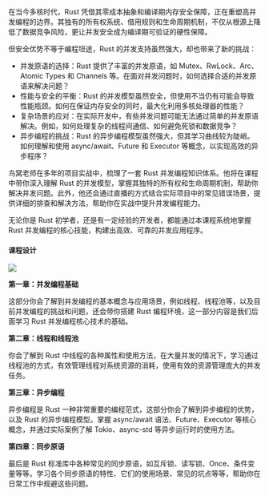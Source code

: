 在当今多核时代，Rust 凭借其零成本抽象和编译期内存安全保障，正在重塑高并发编程的边界。其独有的所有权系统、借用规则和生命周期机制，不仅从根源上降低了数据竞争风险，更让并发安全成为编译期可验证的硬性保障。

但安全优势不等于编程坦途，Rust 的并发支持虽然强大，却也带来了新的挑战：

- 并发原语的选择：Rust 提供了丰富的并发原语，如 Mutex、RwLock、Arc、Atomic Types 和 Channels 等。在面对并发问题时，如何选择合适的并发原语来解决问题？
- 性能与安全的平衡：Rust 的并发模型虽然安全，但使用不当仍有可能会导致性能瓶颈。如何在保证内存安全的同时，最大化利用多核处理器的性能？
- 复杂场景的应对：在实际开发中，有些并发问题可能无法通过简单的并发原语解决。例如，如何处理复杂的线程间通信、如何避免死锁和数据竞争？
- 异步编程的挑战：Rust 的异步编程模型虽然强大，但其学习曲线较为陡峭。如何理解和使用 async/await、Future 和 Executor 等概念，以实现高效的异步程序？

鸟窝老师在多年的项目实战中，梳理了一套 Rust 并发编程知识体系。他将在课程中带你深入理解 Rust 的并发模型，掌握其独特的所有权和生命周期机制，帮助你解决并发问题。此外，他还会通过直播的方式结合实际项目中的常见错误场景，提供详细的排查和解决方法，帮助你在实战中提升并发编程能力。

无论你是 Rust 初学者，还是有一定经验的开发者，都能通过本课程系统地掌握 Rust 并发编程的核心技能，构建出高效、可靠的并发应用程序。

#### 课程设计

![](https://static001.geekbang.org/resource/image/c5/6e/c5fda884d3e84b6d49af1e1b4f7f616e.jpg?wh=5235x3124)

**第一章：并发编程基础**

这部分你会了解到并发编程的基本概念与应用场景，例如线程、线程池等，以及目前并发编程的挑战和问题，还会带你搭建 Rust 编程环境，这一部分内容是我们后面学习 Rust 并发编程核心技术的基础。

**第二章：线程和线程池**

你会了解到 Rust 中线程的各种属性和使用方法，在大量并发的情况下，学习通过线程池的方式，有效管理线程对系统资源的消耗，使用有效的资源管理庞大的并发任务。

**第三章：异步编程**

异步编程是 Rust 一种非常重要的编程范式，这部分你会了解到异步编程的优势，以及 Rust 的异步编程模型。掌握 async/await 语法、Future、Executor 等核心概念，并通过实际案例了解 Tokio、async-std 等异步运行时的使用方法。

**第四章：同步原语**

最后是 Rust 标准库中各种常见的同步原语，如互斥锁、读写锁、Once、条件变量等等。学习各个同步原语的特性、它们的使用场景、常见的坑点等等，帮助你在日常工作中规避这些问题。